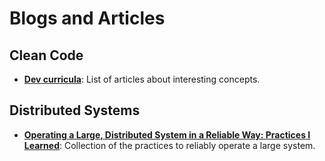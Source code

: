 # Blogs and Articles

Clean Code
----------
* **[Dev curricula](https://herbertograca.com/dev-theory-articles-listing/)**: List of articles about interesting concepts.

Distributed Systems
-------------------
* **[Operating a Large, Distributed System in a Reliable Way: Practices I Learned](https://blog.pragmaticengineer.com/operating-a-high-scale-distributed-system/)**: Collection of the practices to reliably operate a large system.
